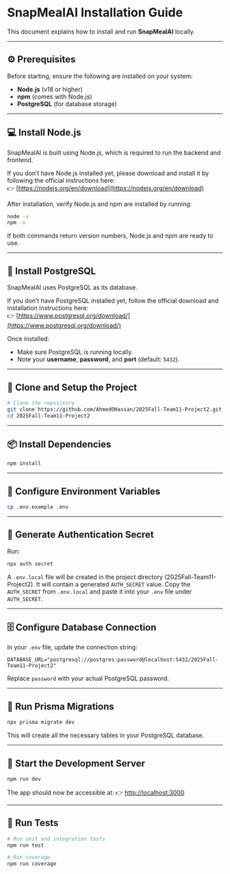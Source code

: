 # SnapMealAI Installation Guide

This document explains how to install and run **SnapMealAI** locally.

---

## ⚙️ Prerequisites

Before starting, ensure the following are installed on your system:
- **Node.js** (v18 or higher)
- **npm** (comes with Node.js)
- **PostgreSQL** (for database storage)

---

## 💻 Install Node.js

SnapMealAI is built using Node.js, which is required to run the backend and frontend.

If you don’t have Node.js installed yet, please download and install it by following the official instructions here:  
👉 [https://nodejs.org/en/download](https://nodejs.org/en/download)

After installation, verify Node.js and npm are installed by running:

```bash
node -v
npm -v
```

If both commands return version numbers, Node.js and npm are ready to use.

---

## 🐘 Install PostgreSQL

SnapMealAI uses PostgreSQL as its database.

If you don’t have PostgreSQL installed yet, follow the official download and installation instructions here:  
👉 [https://www.postgresql.org/download/](https://www.postgresql.org/download/)

Once installed:
- Make sure PostgreSQL is running locally.
- Note your **username**, **password**, and **port** (default: `5432`).

---

## 💾 Clone and Setup the Project

```bash
# Clone the repository
git clone https://github.com/AhmedOHassan/2025Fall-Team11-Project2.git
cd 2025Fall-Team11-Project2
```

---

## 📦 Install Dependencies

```bash
npm install
```

---

## 🔐 Configure Environment Variables

```bash
cp .env.example .env
```

---

## 🔑 Generate Authentication Secret

Run:
```bash
npx auth secret
```

A `.env.local` file will be created in the project directory (2025Fall-Team11-Project2). It will contain a generated `AUTH_SECRET` value. Copy the `AUTH_SECRET` from `.env.local` and paste it into your `.env` file under `AUTH_SECRET`.

---

## 🗄️ Configure Database Connection

In your `.env` file, update the connection string:
```env
DATABASE_URL="postgresql://postgres:password@localhost:5432/2025Fall-Team11-Project2"
```

Replace `password` with your actual PostgreSQL password.

---

## 🧱 Run Prisma Migrations

```bash
npx prisma migrate dev
```

This will create all the necessary tables in your PostgreSQL database.

---

## 🚀 Start the Development Server

```bash
npm run dev
```

The app should now be accessible at:
👉 [http://localhost:3000](http://localhost:3000)

---

## 🧪 Run Tests

```bash
# Run unit and integration tests
npm run test

# Run coverage
npm run coverage
```
